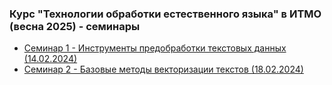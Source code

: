 ### Курс "Технологии обработки естественного языка" в ИТМО (весна 2025) - семинары

- [Семинар 1 - Инструменты предобработки текстовых данных (14.02.2024)](Seminar%201)
- [Семинар 2 - Базовые методы векторизации текстов (18.02.2024)](Seminar%202)
